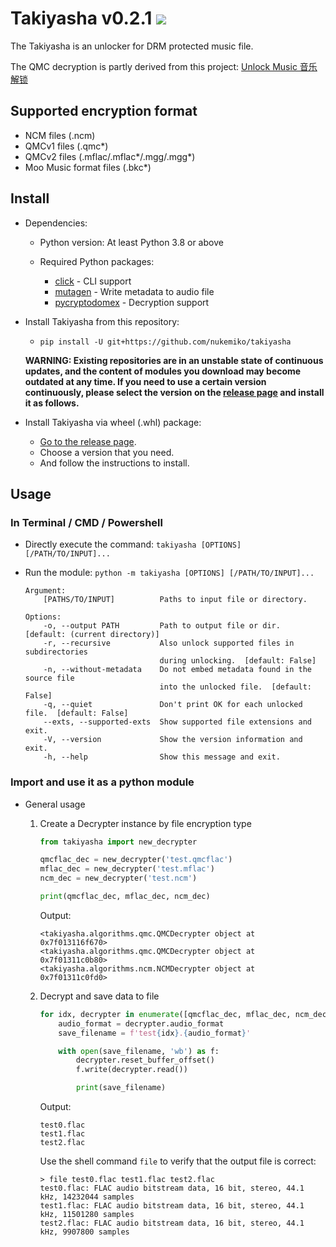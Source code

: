 # Takiyasha v0.2.1 ![](https://img.shields.io/badge/python-3.8+-green)

The Takiyasha is an unlocker for DRM protected music file.

The QMC decryption is partly derived from this project: [Unlock Music 音乐解锁](https://github.com/unlock-music/unlock-music)

## Supported encryption format

- NCM files (.ncm)
- QMCv1 files (.qmc*)
- QMCv2 files (.mflac/.mflac*/.mgg/.mgg*)
- Moo Music format files (.bkc*)

## Install

- Dependencies:

    - Python version: At least Python 3.8 or above

    - Required Python packages:
        - [click](https://pypi.org/project/click/) - CLI support
        - [mutagen](https://pypi.org/project/mutagen/) - Write metadata to audio file
        - [pycryptodomex](https://pypi.org/project/pycryptodomex/) - Decryption support

- Install Takiyasha from this repository:
    - `pip install -U git+https://github.com/nukemiko/takiyasha`

    **WARNING: Existing repositories are in an unstable state of continuous updates, and the content of modules you download may become outdated at any time. If you need to use a certain version continuously, please select the version on the [release page](https://github.com/nukemiko/takiyasha/releases) and install it as follows.**

- Install Takiyasha via wheel (.whl) package:
    - [Go to the release page](https://github.com/nukemiko/takiyasha/releases).
    - Choose a version that you need.
    - And follow the instructions to install.

## Usage

### In Terminal / CMD / Powershell

- Directly execute the command: `takiyasha [OPTIONS] [/PATH/TO/INPUT]...`
- Run the module: `python -m takiyasha [OPTIONS] [/PATH/TO/INPUT]...`

    ```
    Argument:
        [PATHS/TO/INPUT]          Paths to input file or directory.
    
    Options:
        -o, --output PATH         Path to output file or dir.  [default: (current directory)]
        -r, --recursive           Also unlock supported files in subdirectories
                                  during unlocking.  [default: False]
        -n, --without-metadata    Do not embed metadata found in the source file
                                  into the unlocked file.  [default: False]
        -q, --quiet               Don't print OK for each unlocked file.  [default: False]
        --exts, --supported-exts  Show supported file extensions and exit.
        -V, --version             Show the version information and exit.
        -h, --help                Show this message and exit.
    ```

### Import and use it as a python module

- General usage

    1. Create a Decrypter instance by file encryption type

        ```python
        from takiyasha import new_decrypter
        
        qmcflac_dec = new_decrypter('test.qmcflac')
        mflac_dec = new_decrypter('test.mflac')
        ncm_dec = new_decrypter('test.ncm')

        print(qmcflac_dec, mflac_dec, ncm_dec)
        ```
        Output:
        ```
        <takiyasha.algorithms.qmc.QMCDecrypter object at 0x7f013116f670>
        <takiyasha.algorithms.qmc.QMCDecrypter object at 0x7f01311c0b80>
        <takiyasha.algorithms.ncm.NCMDecrypter object at 0x7f01311c0fd0>
        ```

    2. Decrypt and save data to file

        ```python
        for idx, decrypter in enumerate([qmcflac_dec, mflac_dec, ncm_dec]):
            audio_format = decrypter.audio_format
            save_filename = f'test{idx}.{audio_format}'

            with open(save_filename, 'wb') as f:
                decrypter.reset_buffer_offset()
                f.write(decrypter.read())

                print(save_filename)
        ```
        Output:
        ```
        test0.flac
        test1.flac
        test2.flac
        ```
        Use the shell command `file` to verify that the output file is correct:
        ```
        > file test0.flac test1.flac test2.flac
        test0.flac: FLAC audio bitstream data, 16 bit, stereo, 44.1 kHz, 14232044 samples
        test1.flac: FLAC audio bitstream data, 16 bit, stereo, 44.1 kHz, 11501280 samples
        test2.flac: FLAC audio bitstream data, 16 bit, stereo, 44.1 kHz, 9907800 samples
        ```
